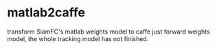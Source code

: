 # matlab2caffe
transform SiamFC's matlab weights model to caffe
just forward weights model, the whole tracking model has not finished. 
